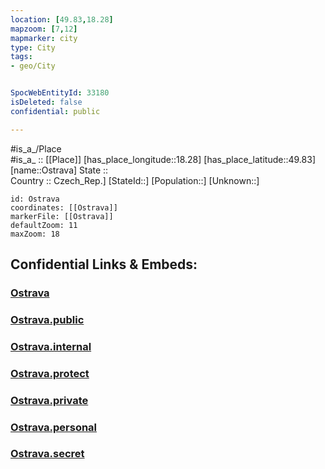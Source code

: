 ```yaml
---
location: [49.83,18.28] 
mapzoom: [7,12] 
mapmarker: city 
type: City
tags:
- geo/City


SpocWebEntityId: 33180
isDeleted: false
confidential: public

---
```

#is_a_/Place  
#is_a_ :: [[Place]] 
[has_place_longitude::18.28] 
[has_place_latitude::49.83] 
[name::Ostrava] 
State ::  
Country :: Czech_Rep.] 
[StateId::] 
[Population::] 
[Unknown::] 


```leaflet
id: Ostrava
coordinates: [[Ostrava]] 
markerFile: [[Ostrava]] 
defaultZoom: 11 
maxZoom: 18
```


## Confidential Links & Embeds: 

### [Ostrava](/_Standards/Earth/Continent/Europe/Europe~Central/Czech_Republic/regions~Czech_Republic/Moravskoslezský/City/Ostrava.md) 

### [Ostrava.public](/_public/Earth/Continent/Europe/Europe~Central/Czech_Republic/regions~Czech_Republic/Moravskoslezský/City/Ostrava.public.md) 

### [Ostrava.internal](/_internal/Earth/Continent/Europe/Europe~Central/Czech_Republic/regions~Czech_Republic/Moravskoslezský/City/Ostrava.internal.md) 

### [Ostrava.protect](/_protect/Earth/Continent/Europe/Europe~Central/Czech_Republic/regions~Czech_Republic/Moravskoslezský/City/Ostrava.protect.md) 

### [Ostrava.private](/_private/Earth/Continent/Europe/Europe~Central/Czech_Republic/regions~Czech_Republic/Moravskoslezský/City/Ostrava.private.md) 

### [Ostrava.personal](/_personal/Earth/Continent/Europe/Europe~Central/Czech_Republic/regions~Czech_Republic/Moravskoslezský/City/Ostrava.personal.md) 

### [Ostrava.secret](/_secret/Earth/Continent/Europe/Europe~Central/Czech_Republic/regions~Czech_Republic/Moravskoslezský/City/Ostrava.secret.md)

